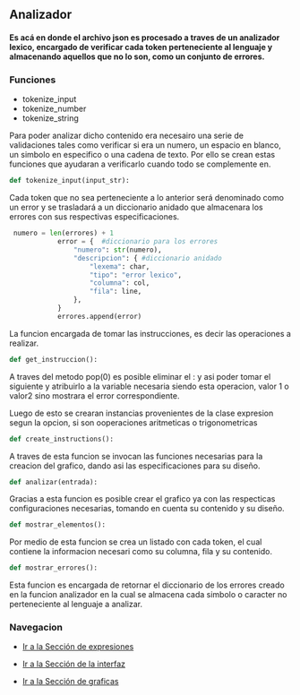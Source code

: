## Analizador 

#### Es acá en donde el archivo json es procesado a traves de un analizador lexico, encargado de verificar cada token perteneciente al lenguaje y almacenando aquellos que no lo son, como un conjunto de errores.

### Funciones

- tokenize_input
- tokenize_number 
- tokenize_string

 Para poder analizar dicho contenido era necesairo una serie de validaciones tales como verificar si era un numero, un espacio en blanco, un simbolo en especifico o una cadena de texto. Por ello se crean estas funciones que ayudaran a verificarlo cuando todo se complemente en.
``` python
def tokenize_input(input_str):
```

 Cada token que no sea perteneciente a lo anterior será denominado como un error y se trasladará a un diccionario anidado que almacenara los errores con sus respectivas especificaciones.

```python
 numero = len(errores) + 1
            error = {  #diccionario para los errores
                "numero": str(numero),
                "descripcion": { #diccionario anidado
                    "lexema": char,
                    "tipo": "error lexico",
                    "columna": col,
                    "fila": line,
                },
            }
            errores.append(error)
```

 La funcion encargada de tomar las instrucciones, es decir las operaciones a realizar.

```python
def get_instruccion():
```
 A traves del metodo pop(0)  es posible eliminar el : y asi poder tomar el siguiente y atribuirlo  a la variable necesaria siendo esta operacion, valor 1 o valor2 sino mostrara el error correspondiente.

Luego de esto se crearan instancias provenientes de la clase expresion segun la opcion, si son ooperaciones aritmeticas o trigonometricas


```python
def create_instructions():
```
A traves de esta funcion se invocan las funciones necesarias para la creacion del grafico, dando asi las especificaciones para su diseño.

```python
def analizar(entrada):
```
Gracias a esta funcion es posible crear el grafico ya con las respecticas configuraciones necesarias, tomando en cuenta su contenido y su diseño.

```python
def mostrar_elementos():
```
Por medio de esta funcion se crea un listado con cada token, el cual contiene la informacion necesari como su columna, fila y su contenido.

```python
def mostrar_errores():
```
Esta funcion es encargada de retornar el diccionario de los errores creado en la funcion analizador en la cual se almacena cada  simbolo o caracter no perteneciente al lenguaje a analizar.


### Navegacion 
- [Ir a la Sección de expresiones](../partes/expresiones.pdf)

- [Ir a la Sección de la interfaz](../partes/interfaz.pdf)

- [Ir a la Sección de graficas](../partes/grafo.pdf)